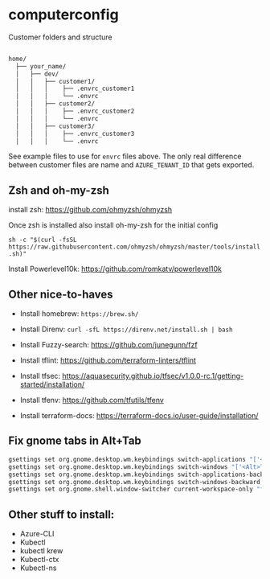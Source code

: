 # computerconfig

Customer folders and structure

```bash

home/
  ├── your_name/
  │   ├── dev/
  │   │   ├── customer1/
  │   │   │    ├── .envrc_customer1
  │   │   │    └── .envrc
  │   │   ├── customer2/
  │   │   │    ├── .envrc_customer2
  │   │   │    └── .envrc
  │   │   ├── customer3/
  │   │   │    ├── .envrc_customer3
  │   │   │    └── .envrc

```

  See example files to use for `envrc` files above. The only real difference between customer files are name and `AZURE_TENANT_ID` that gets exported.

## Zsh and oh-my-zsh

install zsh: https://github.com/ohmyzsh/ohmyzsh

Once zsh is installed also install oh-my-zsh for the initial config

`sh -c "$(curl -fsSL https://raw.githubusercontent.com/ohmyzsh/ohmyzsh/master/tools/install.sh)"`

Install Powerlevel10k: https://github.com/romkatv/powerlevel10k

## Other nice-to-haves

- Install homebrew: `https://brew.sh/`

- Install Direnv: `curl -sfL https://direnv.net/install.sh | bash`

- Install Fuzzy-search: https://github.com/junegunn/fzf

- Install tflint: https://github.com/terraform-linters/tflint

- Install tfsec: https://aquasecurity.github.io/tfsec/v1.0.0-rc.1/getting-started/installation/

- Install tfenv: https://github.com/tfutils/tfenv

- Install terraform-docs: https://terraform-docs.io/user-guide/installation/

## Fix gnome tabs in Alt+Tab

```bash
gsettings set org.gnome.desktop.wm.keybindings switch-applications "['<Super>Tab']"
gsettings set org.gnome.desktop.wm.keybindings switch-windows "['<Alt>Tab']"
gsettings set org.gnome.desktop.wm.keybindings switch-applications-backward "['<Shift><Super>Tab']"
gsettings set org.gnome.desktop.wm.keybindings switch-windows-backward "['<Shift><Alt>Tab']"
gsettings set org.gnome.shell.window-switcher current-workspace-only "false"
```
## Other stuff to install:

  - Azure-CLI
  - Kubectl
  - kubectl krew
  - Kubectl-ctx
  - Kubectl-ns
